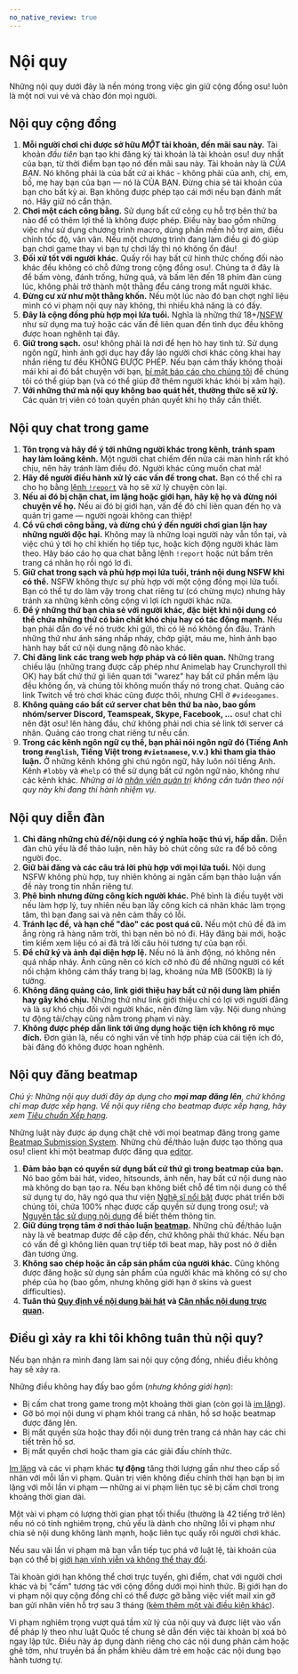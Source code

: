 ```yaml
---
no_native_review: true
---
```


# Nội quy

Những nội quy dưới đây là nền móng trong việc gìn giữ cộng đồng osu! luôn là một nơi vui vẻ và chào đón mọi người.

## Nội quy cộng đồng

1. **Mỗi người chơi chỉ được sở hữu *MỘT* tài khoản, đến mãi sau này.** Tài khoản *đầu tiên* bạn tạo khi đăng ký tài khoản là tài khoản osu! duy nhất của bạn, từ thời điểm bạn tạo nó đến mãi sau này. Tài khoản này là *CỦA BẠN*. Nó không phải là của bất cứ ai khác - không phải của anh, chị, em, bố, mẹ hay bạn của bạn — nó là CỦA BẠN. Đừng chia sẻ tài khoản của bạn cho bất kỳ ai. Bạn không được phép tạo cái mới nếu bạn đánh mất nó. Hãy giữ nó cẩn thận.
2. **Chơi một cách công bằng.** Sử dụng bất cứ công cụ hỗ trợ bên thứ ba nào để có thêm lợi thế là không được phép. Điều này bao gồm những việc như sử dụng chương trình macro, dùng phần mềm hỗ trợ aim, điều chỉnh tốc độ, vân vân. Nếu một chương trình đang làm điều gì đó giúp bạn chơi game thay vì bạn tự chơi lấy thì nó không ổn đâu!
3. **Đối xử tốt với người khác.** Quấy rối hay bất cứ hình thức chống đối nào khác đều không có chỗ đứng trong cộng đồng osu!. Chúng ta ở đây là để bấm vòng, đánh trống, hứng quả, và bấm lên đến 18 phím đàn cùng lúc, không phải trở thành một thằng đểu cáng trong mắt người khác.
4. **Đừng cư xử như một thằng khốn.** Nếu một lúc nào đó bạn chợt nghĩ liệu mình có vi phạm nội quy này không, thì nhiều khả năng là có đấy.
5. **Đây là cộng đồng phù hợp mọi lứa tuổi.** Nghĩa là những thứ 18+/[NSFW](https://vi.wikipedia.org/wiki/NSFW) như sử dụng ma tuý hoặc các vấn đề liên quan đến tình dục đều không được hoan nghênh tại đây.
6. **Giữ trong sạch.** osu! không phải là nơi để hẹn hò hay tình tứ. Sử dụng ngôn ngữ, hình ảnh gợi dục hay đẩy láo người chơi khác công khai hay nhắn riêng tư đều KHÔNG ĐƯỢC PHÉP. Nếu bạn cảm thấy không thoải mái khi ai đó bắt chuyện với bạn, [bí mật báo cáo cho chúng tôi](/wiki/Reporting_bad_behaviour/Abuse) để chúng tôi có thể giúp bạn (và có thể giúp đỡ thêm người khác khỏi bị xâm hại).
7. **Với những thứ mà nội quy không bao quát hết, thường thức sẽ xử lý.** Các quản trị viên có toàn quyền phán quyết khi họ thấy cần thiết.

## Nội quy chat trong game

1. **Tôn trọng và hãy để ý tới những người khác trong kênh, tránh spam hay làm loãng kênh.** Một người chat chiếm đến nửa cái màn hình rất khó chịu, nên hãy tránh làm điều đó. Người khác cũng muốn chat mà!
2. **Hãy để người điều hành xử lý các vấn đề trong chat.** Bạn có thể chỉ ra cho họ bằng [lệnh `!report`](/wiki/Reporting_bad_behaviour) và họ sẽ xử lý chuyện còn lại.
3. **Nếu ai đó bị chặn chat, im lặng hoặc giới hạn, hãy kệ họ và đừng nói chuyện về họ.** Nếu ai đó bị giới hạn, vấn đề đó chỉ liên quan đến họ và quản trị game — người ngoài không can thiệp!
4. **Cổ vũ chơi công bằng, và đừng chú ý đến người chơi gian lận hay những người độc hại.** Không may là những loại người này vẫn tồn tại, và việc chú ý tới họ chỉ khiến họ tiếp tục, hoặc kích động người khác làm theo. Hãy báo cáo họ qua chat bằng lệnh `!report` hoặc nút bấm trên trang cá nhân họ rồi ngó lơ đi.
5. **Giữ chat trong sạch và phù hợp mọi lứa tuổi, tránh nội dung NSFW khi có thể.** NSFW không thực sự phù hợp với một cộng đồng mọi lứa tuổi. Bạn có thể tự do làm vậy trong chat riêng tư (có chừng mực) nhưng hãy tránh xa những kênh công cộng vì lợi ích người khác nữa.
6. **Để ý những thứ bạn chia sẻ với người khác, đặc biệt khi nội dung có thể chứa những thứ có bản chất khó chịu hay có tác động mạnh.** Nếu bạn phải đắn đo về nó trước khi gửi, thì có lẽ nó không ổn đâu. Tránh những thứ như ánh sáng nhấp nháy, chớp giật, máu me, hình ảnh bạo hành hay bất cứ nội dung nặng đô nào khác.
7. **Chỉ đăng link các trang web hợp pháp và có liên quan.** Những trang chiếu lậu (những trang được cấp phép như Animelab hay Crunchyroll thì OK) hay bất chứ thứ gì liên quan tới "warez" hay bất cứ phần mềm lậu đều không ổn, và chúng tôi không muốn thấy nó trong chat. Quảng cáo link Twitch về trò chơi khác cũng được thôi, nhưng CHỈ ở `#videogames`.
8. **Không quảng cáo bất cứ server chat bên thứ ba nào, bao gồm nhóm/server Discord, Teamspeak, Skype, Facebook, ...** osu! chat chỉ nên đặt osu! lên hàng đầu, chứ không phải nơi chia sẻ link tới server cá nhân. Quảng cáo trong chat riêng tư nếu cần.
9. **Trong các kênh ngôn ngữ cụ thể, bạn phải nói ngôn ngữ đó (Tiếng Anh trong `#english`, Tiếng Việt trong `#vietnamese`, v.v.) khi tham gia thảo luận.** Ở những kênh không ghi chú ngôn ngữ, hãy luôn nói tiếng Anh. Kênh `#lobby` và `#help` có thể sử dụng bất cứ ngôn ngữ nào, không như các kênh khác. *Những ai là [nhân viên quản trị](/wiki/People/Global_Moderation_Team) không cần tuân theo nội quy này khi đang thi hành nhiệm vụ.*

## Nội quy diễn đàn

1. **Chỉ đăng những chủ đề/nội dung có ý nghĩa hoặc thú vị, hấp dẫn.** Diễn đàn chủ yếu là để thảo luận, nên hãy bỏ chút công sức ra để bõ công người đọc.
2. **Giữ bài đăng và các câu trả lời phù hợp với mọi lứa tuổi.** Nội dung NSFW không phù hợp, tuy nhiên không ai ngăn cấm bạn thảo luận vấn đề này trong tin nhắn riêng tư.
3. **Phê bình nhưng đừng công kích người khác.** Phê bình là điều tuyệt vời nếu làm hợp lý, tuy nhiên nếu bạn lấy công kích cá nhân khác làm trọng tâm, thì bạn đang sai và nên cảm thấy có lỗi.
4. **Tránh lạc đề, và hạn chế "đào" các post quá cũ.** Nếu một chủ đề đã im ắng ròng rã hàng năm trời, thì bạn nên bỏ nó đi. Hãy đăng bài mới, hoặc tìm kiếm xem liệu có ai đã trả lời câu hỏi tương tự của bạn rồi.
5. **Để chữ ký và ảnh đại diện hợp lệ.** Nếu nó là ảnh động, nó không nên quá nhấp nháy. Ảnh cũng nên có kích cỡ nhỏ đủ để những người có kết nối chậm không cảm thấy trang bị lag, khoảng nửa MB (500KB) là lý tưởng.
6. **Không đăng quảng cáo, link giới thiệu hay bất cứ nội dung làm phiền hay gây khó chịu.** Những thứ như link giới thiệu chỉ có lợi với người đăng và là sự khó chịu đối với người khác, nên đừng làm vậy. Nội dung nhúng tự động tải/chạy cũng nằm trong phạm vi này.
7. **Không được phép dẫn link tới ứng dụng hoặc tiện ích không rõ mục đích.** Đơn giản là, nếu có nghi vấn về tính hợp pháp của cái tiện ích đó, bài đăng đó không được hoan nghênh.

## Nội quy đăng beatmap

*Chú ý: Những nội quy dưới đây áp dụng cho **mọi map đăng lên**, chứ không chỉ map được xếp hạng. Về nội quy riêng cho beatmap được xếp hạng, hãy xem [Tiêu chuẩn Xếp hạng](/wiki/Ranking_criteria).*

Những luật này được áp dụng chặt chẽ với mọi beatmap đăng trong game [Beatmap Submission System](/wiki/Beatmapping/Beatmap_submission). Những chủ đề/thảo luận được tạo thông qua osu! client khi một beatmap được đăng qua [editor](/wiki/Client/Beatmap_editor).

1. **Đảm bảo bạn có quyền sử dụng bất cứ thứ gì trong beatmap của bạn.** Nó bao gồm bài hát, video, hitsounds, ảnh nền, hay bất cứ nội dung nào mà không do bạn tạo ra. Nếu bạn không biết chỗ để tìm nội dung có thể sử dụng tự do, hãy ngó qua thư viện [Nghệ sĩ nổi bật](https://osu.ppy.sh/beatmaps/artists) được phát triển bởi chúng tôi, chứa 100% nhạc được cấp quyền sử dụng trong osu!; và [Nguyên tắc sử dụng nội dung](Content_Usage_Guidelines) để biết thêm thông tin.
2. **Giữ đúng trọng tâm ở nơi thảo luận [beatmap](/wiki/Beatmap_discussion).** Những chủ đề/thảo luận này là về beatmap được đề cập đến, chứ không phải thứ khác. Nếu bạn có vấn đề gì không liên quan trự tiếp tới beat map, hãy post nó ở diễn đàn tương ứng.
3. **Không sao chép hoặc ăn cắp sản phẩm của người khác.** Cũng không được đăng hoặc sử dụng sản phẩm của người khác mà không có sự cho phép của họ (bao gồm, nhưng không giới hạn ở skins và guest difficulties).
4. **Tuân thủ [Quy định về nội dung bài hát](Song_Content_Rules) và [Cân nhắc nội dung trực quan](Visual_Content_Considerations).**

## Điều gì xảy ra khi tôi không tuân thủ nội quy?

Nếu bạn nhận ra mình đang làm sai nội quy cộng đồng, nhiều điều không hay sẽ xảy ra.

Những điều không hay đấy bao gồm (*nhưng không giới hạn*):

- Bị cấm chat trong game trong một khoảng thời gian (còn gọi là [im lặng](/wiki/Silence)).
- Gỡ bỏ mọi nội dung vi phạm khỏi trang cá nhân, hồ sơ hoặc beatmap được đăng lên.
- Bị mất quyền sửa hoặc thay đổi nội dung trên trang cá nhân hay các chi tiết trên hồ sơ.
- Bị mất quyền chơi hoặc tham gia các giải đấu chính thức.

[Im lặng](/wiki/Silence) và các vi phạm khác **tự động** tăng thời lượng gần như theo cấp số nhân với mỗi lần vi phạm. Quản trị viên không điều chỉnh thời hạn bạn bị im lặng với mỗi lần vi phạm — những ai vi phạm liên tục sẽ bị cấm chơi trong khoảng thời gian dài.

Một vài vi phạm có lượng thời gian phạt tối thiểu (thường là 42 tiếng trở lên) nếu nó có tính nghiêm trọng, chủ yếu là dành cho những lỗi vi phạm như chia sẻ nội dung không lành mạnh, hoặc liên tục quấy rối người chơi khác.

Nếu sau vài lần vi phạm mà bạn vẫn tiếp tục phá vỡ luật lệ, tài khoản của bạn có thể bị [giới hạn vĩnh viễn và không thể thay đổi](/wiki/Help_centre/Account_restrictions).

Tài khoản giới hạn không thể chơi trực tuyến, ghi điểm, chat với người chơi khác và bị "cấm" tương tác với cộng đồng dưới mọi hình thức. Bị giới hạn do vi phạm nội quy cộng đồng chỉ có thể được gỡ bằng việc viết mail xin gỡ ban gửi nhân viên hỗ trợ sau 3 tháng ([kèm thêm một vài điều kiện khác](/wiki/Help_centre/Account_restrictions#reasons)).

Vi phạm nghiêm trọng vượt quá tầm xử lý của nội quy và được liệt vào vấn đề pháp lý theo như luật Quốc tế chung sẽ dẫn đến việc tài khoản bị xoá bỏ ngay lập tức. Điều này áp dụng dành riêng cho các nội dung phản cảm hoặc ghê tởm, như truyền bá ấn phẩm khiêu dâm trẻ em hoặc các nội dung bạo hành tương tự.
